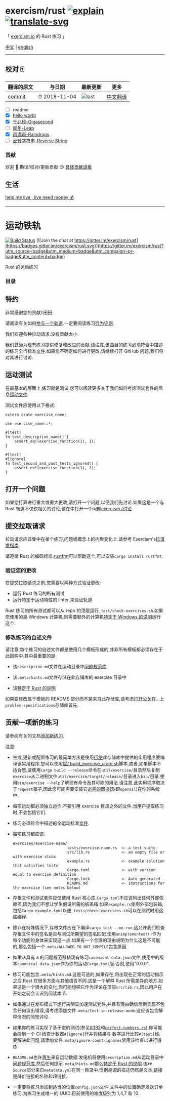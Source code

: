 # exercism/rust [![explain]][source] [![translate-svg]][translate-list]

<!-- [![size-img]][size] -->

[explain]: http://llever.com/explain.svg
[source]: https://github.com/chinanf-boy/Source-Explain
[translate-svg]: http://llever.com/translate.svg
[translate-list]: https://github.com/chinanf-boy/chinese-translate-list
[size-img]: https://packagephobia.now.sh/badge?p=Name
[size]: https://packagephobia.now.sh/result?p=Name

「 [exercism.io](exercism.io) 的 Rust 练习 」

[中文](./readme.md) | [english](https://github.com/exercism/rust)

---

## 校对 🀄️

<!-- doc-templite START generated -->
<!-- repo = 'exercism/rust' -->
<!-- commit = 'a390d5d84b51507f04d6125979abe5e42a42e7ae' -->
<!-- time = '2018-11-04' -->

| 翻译的原文 | 与日期        | 最新更新 | 更多                       |
| ---------- | ------------- | -------- | -------------------------- |
| [commit]   | ⏰ 2018-11-04 | ![last]  | [中文翻译][translate-list] |

[last]: https://img.shields.io/github/last-commit/exercism/rust.svg
[commit]: https://github.com/exercism/rust/tree/a390d5d84b51507f04d6125979abe5e42a42e7ae

<!-- doc-templite END generated -->

- [ ] readme
- [x] [hello world](./source/exercises/hello-world/README.zh.md)
- [x] [千兆秒-Gigasecond](./source/exercises/gigasecond/README.zh.md)
- [ ] [闰年-Leap](./source/exercises/leap/README.zh.md)
- [x] [雨滴声-Raindrops](./source/exercises/raindrops/README.zh.md)
- [ ] [反转字符串-Reverse String](./source/exercises/reverse-string/README.zh.md)

### 贡献

欢迎 👏 勘误/校对/更新贡献 😊 [具体贡献请看](https://github.com/chinanf-boy/chinese-translate-list#贡献)

## 生活

[help me live , live need money 💰](https://github.com/chinanf-boy/live-need-money)

---

# 运动铁轨

[![Build Status](https://travis-ci.org/exercism/rust.svg?branch=master)](https://travis-ci.org/exercism/rust)
[![Join the chat at https://gitter.im/exercism/rust](https://badges.gitter.im/exercism/rust.svg)](https://gitter.im/exercism/rust?utm_source=badge&utm_medium=badge&utm_campaign=pr-badge&utm_content=badge)

Rust 的运动练习

### 目录

<!-- START doctoc -->
<!-- END doctoc -->

## 特约

非常感谢您的贡献!:田田:

请阅读有关如何[参与一个轨道](https://github.com/exercism/docs/tree/master/contributing-to-language-tracks).一定要阅读练习[行为守则](https://exercism.io/code-of-conduct).

我们欢迎各种拉动请求.没有贡献太小.

我们鼓励为现有练习提供修复和改进的贡献.请注意,该曲目的练习必须符合中描述的练习全行标准[文件](https://github.com/exercism/docs/tree/master/language-tracks/exercises).如果您不确定如何进行更改,请继续打开 GitHub 问题,我们将对其进行讨论.

## 运动测试

在最基本的层面上,练习就是测试.您可以阅读更多关于我们如何考虑测试套件的信息[运动文件](https://github.com/exercism/docs/blob/master/language-tracks/exercises/anatomy/test-suites.md).

测试文件应使用以下格式:

```
extern crate exercise_name;

use exercise_name::*;

#[test]
fn test_descriptive_name() {
    assert_eq!(exercise_function(1), 1);
}

#[test]
#[ignore]
fn test_second_and_past_tests_ignored() {
    assert_ne!(exercise_function(1), 2);
}
```

## 打开一个问题

如果您打算进行重大或重大更改,请打开一个问题,以便我们先讨论.如果这是一个与 Rust 轨道不仅仅相关的讨论,请在中打开一个问题[exercism /讨论](https://github.com/exercism/discussions/issues).

## 提交拉取请求

拉动请求应该集中在单个练习,问题或概念上的内聚变化上.请参考 Exercism's[拉请求指南](https://github.com/exercism/docs/blob/master/contributing/pull-request-guidelines.md).

请遵循 Rust 的编码标准.[rustfmt](https://github.com/nrc/rustfmt)可以帮助这个,可以安装`cargo install rustfmt`.

### 验证您的更改

在提交拉取请求之前,您需要以两种方式验证更改:

- 运行 Rust 练习的所有测试
- 运行特定于运动特性的 linter 来验证轨道

Rust 练习的所有测试都可以从 repo 的顶层运行`_test/check-exercises.sh`.如果您使用的是 Windows 计算机,则需要额外的计算机[特定于 Windows 的说明](_test/WINDOWS_README.md)运行这个.

### 修改练习的自述文件

请注意,每个练习的自述文件都是使用几个模板形成的,并非所有模板都必须存在于此回购中.其中最重要的是:

- 该`description.md`文件在运动目录中[问题规范库](https://github.com/exercism/problem-specifications/tree/master/exercises)

- 该`.meta/hints.md`文件存储在此存储库的 exercise 目录中

- 该[特定于 Rust 的说明](https://github.com/exercism/rust/blob/master/config/exercise-readme-insert.md)

如果要修改属于模板的 README 部分而不是来自此存储库,请考虑[打开公关](https://github.com/exercism/problem-specifications/pulls)在...上`problem-specifications`存储库首先.

## 贡献一项新的练习

请参阅有关的文档[添加新练习](https://github.com/exercism/docs/blob/master/you-can-help/make-up-new-exercises.md).

注意:

- 生成,更新或配置练习的最简单方法是使用[行使](https://github.com/exercism/rust/tree/master/util/exercise)此存储库中提供的实用程序要编译该实用程序,您可以使用[斌/ build_exercise_crate.sh](https://github.com/exercism/rust/tree/master/bin/build_exercise_crate.sh)脚本,或者,如果脚本不适合您,请使用`cargo build --release`命令在`util/exercise/`目录然后复制`exercise`从二进制文件`util/exercise/target/release/`目录进入`bin/`目录.使用`bin/exercise --help`了解现有命令及其可能的用法.请注意,此实用程序取决于`reqwest`箱子,因此您可能需要安装它[必需的图书馆](https://github.com/seanmonstar/reqwest#requirements)(即`openssl`)在你的系统中.

- 每项运动都必须独立运作.不要引用 exercise 目录之外的文件.当用户提取练习时,不会包括它们.

- 练习必须符合中描述的全运动标准[文件](https://github.com/exercism/docs/tree/master/language-tracks/exercises).

- 每项练习都应该:

  ```
  exercises/exercise-name/
                          tests/exercise-name.rs  <- a test suite
                          src/lib.rs              <- an empty file or with exercise stubs
                          example.rs              <- example solution that satisfies tests
                          Cargo.toml              <- with version equal to exercise definition
                          Cargo.lock              <- Auto generated
                          README.md               <- Instructions for the exercise (see notes below)
  ```

- 存根文件和测试套件应仅使用 Rust 核心库.`Cargo.toml`不应该列出任何外部依赖项,因为我们不想让学生假设所需的板条箱.如果`example.rs`使用外部包装箱,包括`Cargo-example.toml`以便`_tests/check-exercises.sh`可以在测试时用这些编译.

- 除非在特殊情况下,存根文件应在下编译`cargo test --no-run`.这允许我们检查存根文件中的签名是否与测试所期望的签名匹配.使用`unimplemented!()`作为每个功能的身体来实现这一点.如果有一个合理的理由说明为什么这是不可能的,那么包括一个`.meta/ALLOWED_TO_NOT_COMPILE`包含原因.

- 如果从具有 a 的问题规范移植现有练习`canonical-data.json`文件,使用中的版本`canonical-data.json`作为你的运动`Cargo.toml`版.否则,使用"0.0.0".

- 练习可能包含`.meta/hints.md`.这是可选的,如果存在,将出现在正常的运动指示之后.Rust 在很多方面与其他语言不同.这是一个解释 Rust 所需差异的地方.如果这是一个很大的变化,你可能想把它作为评论在顶部`src/lib.rs`,因此用户在开始之前会认识到阅读本节.

- 如果通过在发布模式下运行来明显加速测试套件,并且有理由确信示例实现不包含任何溢出错误,请考虑添加文件`.meta/test-in-release-mode`.这应该包含解释情况的简短评论.

- 如果你的练习实现了基于宏的测试(参见[#392](https://github.com/exercism/rust/issues/392#issuecomment-343865993)和[`perfect-numbers.rs`](https://github.com/exercism/rust/blob/master/exercises/perfect-numbers/tests/perfect-numbers.rs)),你可能会碰到一个 CI 检查计数器`#[ignore]`行并将结果与 ​​ 数字进行比较`#[test]`线.要解决此问题,请添加文件`.meta/ignore-count-ignores`禁用该检查以进行锻炼.

- `README.md`也许[再生](https://github.com/exercism/docs/blob/master/maintaining-a-track/regenerating-exercise-readmes.md)来自运动数据.发电机将使用`description.md`从运动目录中[问题规范库](https://github.com/exercism/problem-specifications/tree/master/exercises),然后任何提示`.meta/hints.md`那么[特定于 Rust 的说明](https://github.com/exercism/rust/blob/master/config/exercise-readme-insert.md).该`## Source`部分来自`metadata.yml`在同一目录中.惯例是源的描述仍然是文本,链接是降价链接的名称和超链接.

- 一定要将练习添加到适当的位置`config.json`文件.文件中的位置确定发送订单练习.为练习生成唯一的 UUID.目前使用的难度级别为 1,4,7 和 10.
